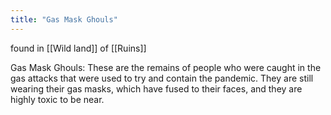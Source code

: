 ```yaml
---
title: "Gas Mask Ghouls"
---
```


found in [[Wild land]] of [[Ruins]]

Gas Mask Ghouls: These are the remains of people who were caught in the gas attacks that were used to try and contain
the pandemic. They are still wearing their gas masks, which have fused to their faces, and they are highly toxic to be
near.
